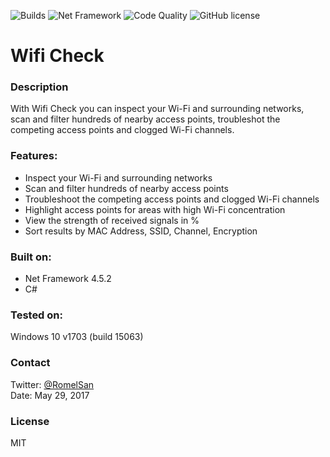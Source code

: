 ![Builds](https://img.shields.io/badge/Build-passing-brightgreen.svg)
![Net Framework](https://img.shields.io/badge/Net%20Framework-4.5.2-blue.svg)
![Code Quality](https://img.shields.io/badge/Code%20Quality-B-brightgreen.svg)
![GitHub license](https://img.shields.io/badge/License-MIT-blue.svg)
# Wifi Check
### Description
With Wifi Check you can inspect your Wi-Fi and surrounding networks, scan and filter hundreds of nearby access points, troubleshot the competing access points and clogged Wi-Fi channels.

### Features:
- Inspect your Wi-Fi and surrounding networks
- Scan and filter hundreds of nearby access points
- Troubleshoot the competing access points and clogged Wi-Fi channels
- Highlight access points for areas with high Wi-Fi concentration
- View the strength of received signals in %
- Sort results by MAC Address, SSID, Channel, Encryption

### Built on:
- Net Framework 4.5.2
- C#

### Tested on:
Windows 10 v1703 (build 15063)

### Contact
Twitter: [@RomelSan](http://www.twitter.com/RomelSan)    
Date: May 29, 2017

### License
MIT
